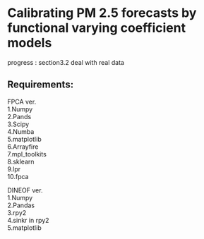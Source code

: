 # Calibrating PM 2.5 forecasts by functional varying coefficient models  
progress : section3.2 deal with real data  
## Requirements:
FPCA ver.  
1.Numpy  
2.Pands  
3.Scipy  
4.Numba  
5.matplotlib  
6.Arrayfire  
7.mpl_toolkits  
8.sklearn  
9.lpr  
10.fpca

DINEOF ver.  
1.Numpy  
2.Pandas  
3.rpy2  
4.sinkr in rpy2  
5.matplotlib
